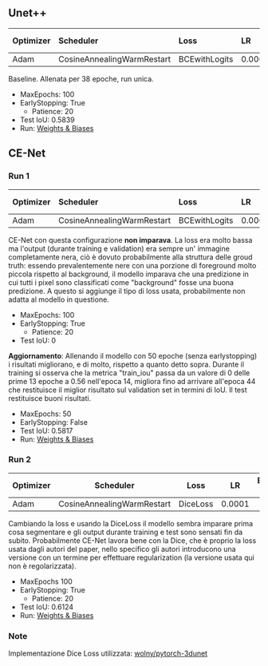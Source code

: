 ## Unet++

| Optimizer | Scheduler                  | Loss          | LR     | Batch size |
|:--------- |:-------------------------- |:------------- |:------ |:---------- |
| Adam      | CosineAnnealingWarmRestart | BCEwithLogits | 0.0001 | 4          |

Baseline. Allenata per 38 epoche, run unica.

- MaxEpochs: 100
- EarlyStopping: True
    - Patience: 20   
- Test IoU: 0.5839
- Run: [Weights & Biases](https://wandb.ai/guidowandb/rene-policistico-cyst_segmentation/runs/in4puupd/overview?workspace=user-guidog)

## CE-Net

### Run 1

| Optimizer | Scheduler                  | Loss          | LR     | Batch size |
|:--------- |:-------------------------- |:------------- |:------ |:---------- |
| Adam      | CosineAnnealingWarmRestart | BCEwithLogits | 0.0001 | 4          |

CE-Net con questa configurazione **non imparava**. La loss era molto bassa ma l'output (durante training e validation) era sempre un' immagine completamente nera, ciò è dovuto probabilmente alla struttura delle groud truth: essendo prevalentemente nere con una porzione di foreground molto piccola rispetto al background, il modello imparava che una predizione in cui tutti i pixel sono classificati come "background" fosse una buona predizione. A questo si aggiunge il tipo di loss usata, probabilmente non adatta al modello in questione. 

- MaxEpochs: 100
- EarlyStopping: True
    - Patience: 20
- Test IoU: 0


**Aggiornamento**: Allenando il modello con 50 epoche (senza earlystopping) i risultati migliorano, e di molto, rispetto a quanto detto sopra. Durante il training si osserva che la metrica "train_iou" passa da un valore di 0 delle prime 13 epoche a 0.56 nell'epoca 14, migliora fino ad arrivare all'epoca 44 che restituisce il miglior risultato sul validation set in termini di IoU. Il test restituisce buoni risultati.

- MaxEpochs: 50
- EarlyStopping: False
- Test IoU: 0.5817
- Run: [Weights & Biases](https://wandb.ai/guidowandb/rene-policistico-cyst_segmentation/runs/w6souk9b/overview?workspace=user-guidog)

### Run 2

| Optimizer | Scheduler                  | Loss     | LR     | Batch size |
| --------- | -------------------------- | -------- |:------:|:----------:|
| Adam      | CosineAnnealingWarmRestart | DiceLoss | 0.0001 | 4          |

Cambiando la loss e usando la DiceLoss il modello sembra imparare prima cosa segmentare e gli output durante training e test sono sensati fin da subito. Probabilmente CE-Net lavora bene con la Dice, che è proprio la loss usata dagli autori del paper, nello specifico gli autori introducono una versione con un termine per effettuare regularization (la versione usata qui non è regolarizzata).

- MaxEpochs 100
- EarlyStopping: True
    - Patience: 20
- Test IoU: 0.6124
- Run: [Weights & Biases](https://wandb.ai/guidowandb/rene-policistico-cyst_segmentation/runs/exm43q8b/overview?workspace=user-guidog) 


### Note
Implementazione Dice Loss utilizzata: [wolny/pytorch-3dunet](https://github.com/wolny/pytorch-3dunet)
